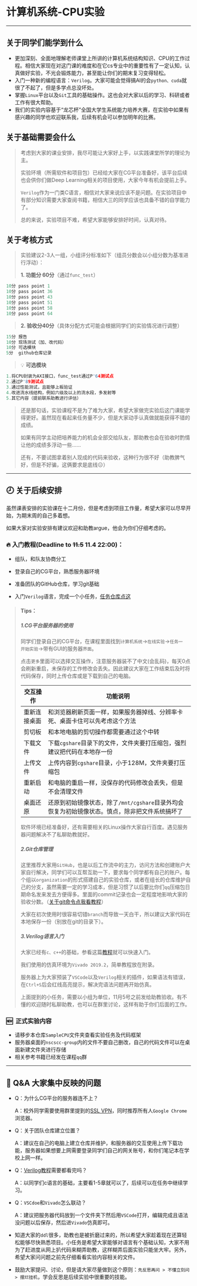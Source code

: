 # 计算机系统-CPU实验

------

## 关于同学们能学到什么

- 更加深刻、全面地理解老师课堂上所讲的计算机系统结构知识、CPU的工作过程。相信大家现在对这门课的难度和在它cs专业中的重要性有了一定认知，认真做好实验，不光会锻炼能力，甚至能让你们的期末复习变得轻松。
- 入门一种新的编程语言：`Verilog`。大家可能会觉得搞AI的会`python、cuda`就很了不起了，但是多学点总没坏处。
- 掌握`Linux`平台以及`Git`工具的基础操作。这也会对大家以后的学习、科研或者工作有很大帮助。
- 我们的实验内容基于“龙芯杯”全国大学生系统能力培养大赛，在实验中如果有感兴趣的同学也欢迎联系我，后续有机会可以参加明年的比赛。

## 关于基础需要会什么

> 考虑到大家的课业安排，我尽可能让大家好上手，以实践课堂所学的理论为主。
>
> 实验环境（所需软件和项目包）已经给大家在CG平台准备好，该平台后续也会供你们做Deep Learning相关的项目使用，大家今年有机会提前上手。
>
> `Verilog`作为一门类C语言，相信对大家来说应该不是问题。在实验项目中有部分知识需要大家查阅书籍，相信大三的同学应该也具备不错的自学能力了。
>
> 总的来说，实验项目不难，希望大家能够安排好时间，认真对待。

## 关于考核方式

> 实验建议2-3人一组，小组评分标准如下（组员分数会以小组分数为基准进行浮动）：
> 
> **1. 功能分 60分**（通过`func_test`）
```c++
10分 pass point 1
10分 pass point 36
10分 pass point 43	
10分 pass point 51
10分 pass point 58
10分 pass point 64
```
> 
> **2. 验收分40分**（具体分配方式可能会根据同学们的实验情况进行调整）
```c++
15分 报告     
10分 现场测试（加、改代码）      
10分 可选模块        
5分  github仓库记录
```
> &#x1F4A1; **可选模块**
```c++
1.将CPU封装为AXI接口，func_test通过P'64测试点
2.通过P'89测试点
3.通过性能测试，且能够上板验证
4.改进流水线结构，例如六级及以上的流水段，多发射等
5.其它内容（提前联系助教进行评估）
```
>
> 还是那句话，实验课程不是为了难为大家，希望大家做完实验后这门课能学得更好。虽然现在看起来任务量不少，但是大家动手认真做就能获得不错的成绩。
>
> 如果有同学主动把培养能力的机会全部交给队友，那助教也会在验收时酌情让他的成绩多浮动一些......
>
> 还有，不要试图拿着别人现成的代码来验收，这种行为很不好（助教脾气好，但是不好骗，这俩要求是底线&#x1F611;）

------

## &#x1F557; 关于后续安排

虽然课表安排的实验课在十二月份，但是考虑到项目工作量，希望大家可以尽早开始，为期末周的自己多着想。

如果大家对实验安排有建议欢迎和助教argue，他会为你们仔细考虑的。

### &#x1F525; 入门教程(Deadline to ~~11.5~~ 11.4 22:00)：

- 组队，和队友协商分工

- 登录自己的CG平台，熟悉服务器环境

- 准备团队的GitHub仓库，学习git基础

- 入门`Verilog`语言，完成一个小任务，[任务仓库点这](https://github.com/polarispw/22-fall-CPUSample.git)
> #### Tips：
> 
> ##### 1.CG平台服务器的使用
> 
> 同学们登录自己的CG平台，在课程里面找到`计算机系统`->`在线实验`->`任务一  开始实验`->带有GUI的服务器`界面`。
> 
> 点击`更多`里面可以选择交互操作，注意服务器装不了中文(会乱码)，每天0点会刷新重启，未保存的工作修改会丢失。因此建议大家在工作结束后及时将代码保存，同时上传仓库或是下载到自己的电脑。
> 
> | 交互操作     | 功能说明                                                     |
> | ------------ | ------------------------------------------------------------ |
> | 重新连接桌面 | 和浏览器刷新页面一样，如果服务器掉线、分辨率卡死、桌面卡住可以先考虑这个方法 |
> | 剪切板       | 和本地电脑的剪切操作都需要通过这个中转                       |
> | 下载文件     | 下载`cgshare`目录下的文件，文件夹要打压缩包，强烈建议把代码在本地存一份 |
> | 上传文件     | 上传内容到`cgshare`目录，小于128M，文件夹要打压缩包          |
> | 重新启动     | 和电脑的重启一样，没保存的代码修改会丢失，但是不会清理文件   |
> | 桌面还原     | 还原到初始镜像状态，除了`/mnt/cgshare`目录外均会恢复为初始镜像状态。慎点，除非把文件系统搞坏了 |
> 
> 软件环境已经准备好，还有需要相关的Linux操作大家自行百度。遇见服务器问题解决不了私聊助教就好。
> 
> ##### 2.Git仓库管理
> 
> 这里推荐大家用`GitHub`，也是以后工作流中的主力，访问方法和创建账户大家自行解决，同学们可以互帮互助一下，要求每个同学都有自己的账户。每个组以`organization`的形式搭建自己的实验仓库，或者在组长的仓库维护自己的分支，虽然需要一定的学习成本，但是习惯了以后要比你们`qq`压缩包日期命名发来发去方便得多。里面的commit记录也会一定程度地影响大家的验收分数。（[关于git命令点我看教程](https://www.bilibili.com/video/BV19e4y1q7JJ/?spm_id_from=333.999.0.0&vd_source=fbab33d33705f6c6388c02ca694beb3c)）
> 
> 大家在初次使用时很容易切错`branch`而导致一天白干，所以建议大家代码在本地保存一份（别放在git的目录下）。
> 
> ##### 3.Verilog语言入门
> 
> 大家已经有`c、c++`的基础，参看这篇[教程](https://www.runoob.com/w3cnote/verilog-tutorial.html)就可以快速入门。
>
> 我们使用的仿真环境为`Vivado 2019.2`，简单教程放在附录。
>
> 服务器上为大家预装了`VSCode`以及`Verilog`相关的插件，如果语法有错误，在`Ctrl+S`后会红线高亮提示，解决完语法问题再开始仿真。
>
> 上面提到的小任务，需要以小组为单位，11月5号之前发给助教验收。有不懂的欢迎随时私聊助教，也可以在群里讨论，这样有助于你们后面的工作。

### &#x1F195;  正式实验内容

- 请移步本仓库`SampleCPU`文件夹查看实验任务及代码框架
- 服务器桌面的`nscscc-group`内的文件不要自己删改，自己的代码文件可以在桌面新建文件夹进行存储
- 相关参考书籍已经发在课程`qq`群


------

## &#x1F4AD; Q&A 大家集中反映的问题

- Q：为什么CG平台的服务器连不上？

  A：校外同学需要使用群里提到的[SSL VPN](http://xwb.neu.edu.cn/2020/0130/c5481a164523/page.htm)，同时推荐所有人`Google Chrome`浏览器。

- Q：关于团队仓库建立位置？

  A：建议在自己的电脑上建立仓库并维护，和服务器的交互使用上传下载功能，服务器如果想要上网需要登录同学们自己的网关账号，和你们笔记本在学校上网一样。

- Q：[Verilog教程](https://www.runoob.com/w3cnote/verilog-tutorial.html)需要都看完吗？

  A：以同学们c语言的基础，主要看1-5章就可以了，后续可以在任务中继续学习。

- Q：`VSCdoe`和`Vivado`怎么联动？

  A：建议把服务器代码放到一个文件夹下然后用`VSCode`打开，编辑完成且语法没问题以后保存，然后进`Vivado`仿真即可。

- 知道大家的`ddl`很多，助教也是被折磨过来的，所以希望大家趁着现在还算轻松能够尽快熟悉项目。小任务是希望大家能够对语言有个基础认知，大家不用为了赶进度从网上扒代码来糊弄助教，这样糊弄后面实验只能坐大牢。另外，希望大家问问题之前先仔细看看实验内容相关的文件。

- 鼓励大家提问、讨论，但是请大家尽量做到这个原则：`先反思再问 > 不懂立刻问 > 摆烂挂机`，学会反思是后续实验中很重要的技能。

  
